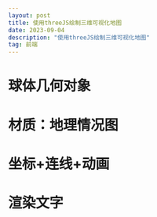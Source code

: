 ```yaml
---
layout: post
title: 使用threeJS绘制三维可视化地图
date: 2023-09-04
description: "使用threeJS绘制三维可视化地图"
tag: 前端
---
```


# 球体几何对象

# 材质：地理情况图

# 坐标+连线+动画

# 渲染文字